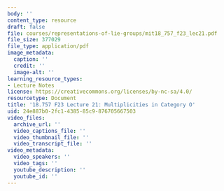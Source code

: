 ```yaml
---
body: ''
content_type: resource
draft: false
file: courses/representations-of-lie-groups/mit18_757_f23_lec21.pdf
file_size: 377029
file_type: application/pdf
image_metadata:
  caption: ''
  credit: ''
  image-alt: ''
learning_resource_types:
- Lecture Notes
license: https://creativecommons.org/licenses/by-nc-sa/4.0/
resourcetype: Document
title: '18.757 F23 Lecture 21: Multiplicities in Category O'
uid: 24e887b0-2fc1-4385-85c9-876705667503
video_files:
  archive_url: ''
  video_captions_file: ''
  video_thumbnail_file: ''
  video_transcript_file: ''
video_metadata:
  video_speakers: ''
  video_tags: ''
  youtube_description: ''
  youtube_id: ''
---
```

